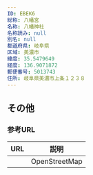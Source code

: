 ```yaml
---
ID: EBEK6
総称: 八幡宮
名称: 八幡神社
名称読み: null
別名: null
都道府県: 岐阜県
区域: 美濃市
緯度: 35.5479649
経度: 136.9071872
郵便番号: 5013743
住所: 岐阜県美濃市上条１２３８
---
```


## その他

### 参考URL

| URL | 説明          |
| --- | ------------- |
|     | OpenStreetMap |
